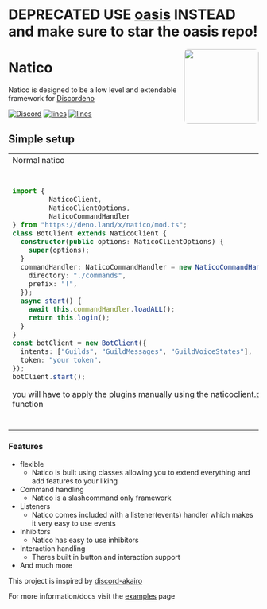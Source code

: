 # **DEPRECATED USE [oasis](https://github.com/yuzudev/oasis) INSTEAD** and make sure to star the oasis repo!

<img align="right" src="https://avatars.githubusercontent.com/u/85624930?s=200&v=4" height="150px" style=" border-radius: 8px;">

# Natico

Natico is designed to be a low level and extendable framework for [Discordeno](https://github.com/discordeno/discordeno)

[![Discord](https://img.shields.io/discord/748956745409232945?style=plastic&color=7289da&logo=discord&logoColor=dark)](https://discord.gg/KkMKCchJb8)
[![lines](https://img.shields.io/tokei/lines/github/naticoo/framework?style=plastic&color=7289da&logo=superuser&logoColor=dark)](https://deno.land/x/natico)
[![lines](https://img.shields.io/website?style=plastic&up_message=online&url=https%3A%2F%2Fnatico.mod.land&color=7289da&logo=React&logoColor=dark)](https://natico.mod.land)

## Simple setup

<table>
  <tr>
    <td style="width: 50%">Normal natico</td>
    <td>Using the natico plugin</td>
  </tr>
    <tr>
      <td style="width: 50%">
        
```ts
import { 
         NaticoClient, 
         NaticoClientOptions, 
         NaticoCommandHandler 
} from "https://deno.land/x/natico/mod.ts";
class BotClient extends NaticoClient {
  constructor(public options: NaticoClientOptions) {
    super(options);
  }
  commandHandler: NaticoCommandHandler = new NaticoCommandHandler(this, {
    directory: "./commands",
    prefix: "!",
  });
  async start() {
    await this.commandHandler.loadALL();
    return this.login();
  }
}
const botClient = new BotClient({
  intents: ["Guilds", "GuildMessages", "GuildVoiceStates"],
  token: "your token",
});
botClient.start();
```
        
you will have to apply the plugins manually using the naticoclient.plugn() function
        
        
  </td>
  <td>
    
    
```ts
import { enableNaticoPlugin, NaticoBot, NaticoPluginOptions, withPlugins } from "../src/plugins/NaticoPlugin.ts";
import { enableCachePlugin, enableCacheSweepers } from "https://deno.land/x/discordeno_cache_plugin@0.0.9/mod.ts";

const pluginOps: NaticoPluginOptions = {
  commandHandler: {
    directory: "examples/template/commands",
    prefix: "!",
  },
};

const bot = withPlugins<NaticoBot<any>>(
  //@ts-ignore -
  {
    token: Deno.env.get("DISCORD_TOKEN")!,
    intents: ["Guilds", "GuildMessages"],
    botId: BigInt(Deno.env.get("BOT_ID")!),
    cache: {
      isAsync: false,
    },
  },
  [enableNaticoPlugin, pluginOps],
  enableCachePlugin,
  enableCacheSweepers
);
async function startUp() {
  await bot.commandHandler.loadALL();
  return await bot.login();
}
startUp();
```

  </td>
</tr>
</table>

### Features

- flexible
  - Natico is built using classes allowing you to extend everything and add
    features to your liking
- Command handling
  - Natico is a slashcommand only framework
- Listeners
  - Natico comes included with a listener(events) handler which makes it very
    easy to use events
- Inhibitors
  - Natico has easy to use inhibitors
- Interaction handling
  - Theres built in button and interaction support
- And much more

This project is inspired by [discord-akairo](https://github.com/discord-akairo/discord-akairo)

For more information/docs visit the [examples](https://github.com/naticoo/examplebot) page
